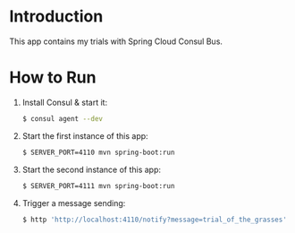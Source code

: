 # Introduction
This app contains my trials with Spring Cloud Consul Bus.

# How to Run
1. Install Consul & start it:

    ```sh
    $ consul agent --dev
    ```
1. Start the first instance of this app:

    ```sh
    $ SERVER_PORT=4110 mvn spring-boot:run
    ```
1. Start the second instance of this app:

    ```sh
    $ SERVER_PORT=4111 mvn spring-boot:run
    ```
1. Trigger a message sending:

    ```sh
    $ http 'http://localhost:4110/notify?message=trial_of_the_grasses'
    ```
